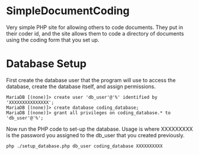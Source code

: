 # SimpleDocumentCoding
Very simple PHP site for allowing others to code documents. They put in their coder id, and the site allows them to code a directory of documents using the coding form that you set up.

# Database Setup

First create the database user that the program will use to access the database, create the database itself, and assign permissions.

    MariaDB [(none)]> create user 'db_user'@'%' identified by 'XXXXXXXXXXXXXXX';
    MariaDB [(none)]> create database coding_database;
    MariaDB [(none)]> grant all privileges on coding_database.* to 'db_user'@'%';

Now run the PHP code to set-up the database. Usage is where XXXXXXXXX is the password you assigned to the db_user that you created previously.

    php ./setup_database.php db_user coding_database XXXXXXXXXX




